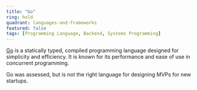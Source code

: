 ```yaml
---
title: "Go"
ring: hold
quadrant: languages-and-frameworks
featured: false
tags: [Programming Language, Backend, Systems Programming]
---
```


[Go](https://golang.org/) is a statically typed, compiled programming language designed for simplicity and efficiency. It is known for its performance and ease of use in concurrent programming.

Go was assessed, but is not the right language for designing MVPs for new startups.
